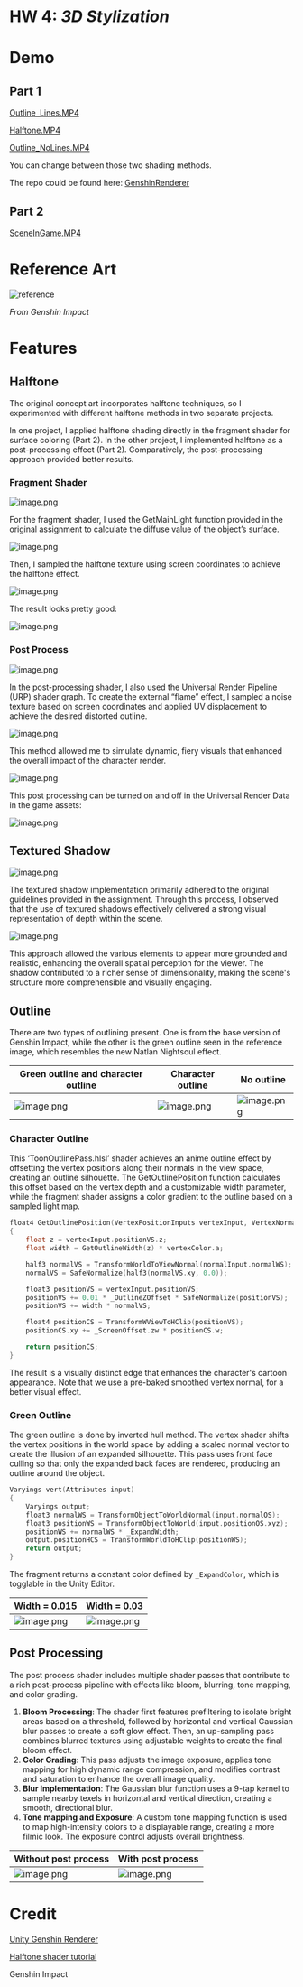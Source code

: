 # HW 4: *3D Stylization*

# Demo

## Part 1

[Outline_Lines.MP4](img/Outline_Lines.mp4)

[Halftone.MP4](img/Halftone.mp4)

[Outline_NoLines.MP4](img/Outline_NoLines.mp4)

You can change between those two shading methods.

The repo could be found here: [GenshinRenderer](https://github.com/WANG-Ruipeng/GenshinRenderer)

## Part 2

[SceneInGame.MP4](img/SceneInGame.mp4)

# Reference Art

![reference](img/reference.png)

*From Genshin Impact*

# Features

## Halftone

The original concept art incorporates halftone techniques, so I experimented with different halftone methods in two separate projects.

In one project, I applied halftone shading directly in the fragment shader for surface coloring (Part 2). In the other project, I implemented halftone as a post-processing effect (Part 2). Comparatively, the post-processing approach provided better results.

### Fragment Shader

![image.png](img/image.png)

For the fragment shader, I used the GetMainLight function provided in the original assignment to calculate the diffuse value of the object’s surface.

![image.png](img/image%201.png)

Then, I sampled the halftone texture using screen coordinates to achieve the halftone effect.

![image.png](img/image%202.png)

The result looks pretty good:

![image.png](img/image%203.png)

### Post Process

![image.png](img/image%204.png)

In the post-processing shader, I also used the Universal Render Pipeline (URP) shader graph. To create the external “flame” effect, I sampled a noise texture based on screen coordinates and applied UV displacement to achieve the desired distorted outline.

![image.png](img/image%205.png)

This method allowed me to simulate dynamic, fiery visuals that enhanced the overall impact of the character render.

![image.png](img/image%206.png)

This post processing can be turned on and off in the Universal Render Data in the game assets:

![image.png](img/image%207.png)

## Textured Shadow

![image.png](img/image%208.png)

The textured shadow implementation primarily adhered to the original guidelines provided in the assignment. Through this process, I observed that the use of textured shadows effectively delivered a strong visual representation of depth within the scene. 

![image.png](img/image%209.png)

This approach allowed the various elements to appear more grounded and realistic, enhancing the overall spatial perception for the viewer. The shadow contributed to a richer sense of dimensionality, making the scene's structure more comprehensible and visually engaging.

## Outline

There are two types of outlining present. One is from the base version of Genshin Impact, while the other is the green outline seen in the reference image, which resembles the new Natlan Nightsoul effect.

| Green outline and character outline | Character outline | No outline |
| ----------------------------------- | ----------------- | ---------- |
| ![image.png](img/image%2010.png) | ![image.png](img/image%2011.png) | ![image.png](img/image%2012.png) |

### Character Outline

This ‘ToonOutlinePass.hlsl’ shader achieves an anime outline effect by offsetting the vertex positions along their normals in the view space, creating an outline silhouette. The GetOutlinePosition function calculates this offset based on the vertex depth and a customizable width parameter, while the fragment shader assigns a color gradient to the outline based on a sampled light map.

```cpp
float4 GetOutlinePosition(VertexPositionInputs vertexInput, VertexNormalInputs normalInput, half4 vertexColor)
{
    float z = vertexInput.positionVS.z;
    float width = GetOutlineWidth(z) * vertexColor.a;

    half3 normalVS = TransformWorldToViewNormal(normalInput.normalWS);
    normalVS = SafeNormalize(half3(normalVS.xy, 0.0));

    float3 positionVS = vertexInput.positionVS;
    positionVS += 0.01 * _OutlineZOffset * SafeNormalize(positionVS);
    positionVS += width * normalVS;

    float4 positionCS = TransformWViewToHClip(positionVS);
    positionCS.xy += _ScreenOffset.zw * positionCS.w;

    return positionCS;
}
```

The result is a visually distinct edge that enhances the character's cartoon appearance. Note that we use a pre-baked smoothed vertex normal, for a better visual effect.

### Green Outline

The green outline is done by inverted hull method. The vertex shader shifts the vertex positions in the world space by adding a scaled normal vector to create the illusion of an expanded silhouette. This pass uses front face culling so that only the expanded back faces are rendered, producing an outline around the object. 

```cpp
Varyings vert(Attributes input)
{
    Varyings output;
    float3 normalWS = TransformObjectToWorldNormal(input.normalOS);
    float3 positionWS = TransformObjectToWorld(input.positionOS.xyz);
    positionWS += normalWS * _ExpandWidth;
    output.positionHCS = TransformWorldToHClip(positionWS);
    return output;
}
```

The fragment returns a constant color defined by `_ExpandColor`, which is togglable in the Unity Editor.

| Width = 0.015 | Width = 0.03 |
| ------------- | ------------ |
| ![image.png](img/image%2013.png) | ![image.png](img/image%2014.png) |

## Post Processing

The post process shader includes multiple shader passes that contribute to a rich post-process pipeline with effects like bloom, blurring, tone mapping, and color grading.

1. **Bloom Processing**: The shader first features prefiltering to isolate bright areas based on a threshold, followed by horizontal and vertical Gaussian blur passes to create a soft glow effect. Then, an up-sampling pass combines blurred textures using adjustable weights to create the final bloom effect.
2. **Color Grading**: This pass adjusts the image exposure, applies tone mapping for high dynamic range compression, and modifies contrast and saturation to enhance the overall image quality.
3. **Blur Implementation**: The Gaussian blur function uses a 9-tap kernel to sample nearby texels in horizontal and vertical direction, creating a smooth, directional blur.
4. **Tone mapping and Exposure**: A custom tone mapping function is used to map high-intensity colors to a displayable range, creating a more filmic look. The exposure control adjusts overall brightness.

| Without post process | With post process |
| -------------------- | ----------------- |
| ![image.png](img/image%2015.png) | ![image.png](img/image%2016.png) |

# Credit

[Unity Genshin Renderer](https://www.bilibili.com/video/BV1ec4111789)

[Halftone shader tutorial](https://www.youtube.com/watch?v=3iZrZrEWQuA)

Genshin Impact